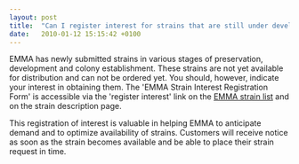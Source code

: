 ```yaml
---
layout: post
title:  "Can I register interest for strains that are still under development?"
date:   2010-01-12 15:15:42 +0100
---
```


EMMA has newly submitted strains in various stages of preservation, development and colony establishment. These strains are not yet available for distribution and can not be ordered yet. You should, however, indicate your interest in obtaining them. The 'EMMA Strain Interest Registration Form' is accessible via the 'register interest' link on the [EMMA strain list][link-emma-strian-list] and on the strain description page.

This registration of interest is valuable in helping EMMA to anticipate demand and to optimize availability of strains. Customers will receive notice as soon as the strain becomes available and be able to place their strain request in time.

[link-emma-strian-list]: http://www.emmanet.org/mutant_types.php
